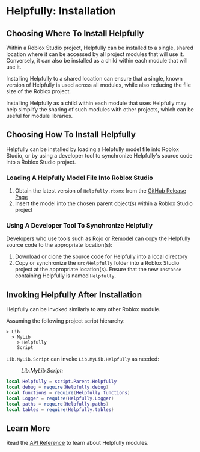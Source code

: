 # Helpfully: Installation

## Choosing Where To Install Helpfully

Within a Roblox Studio project, Helpfully can be installed to a single,
shared location where it can be accessed by all project modules that will use
it.  Conversely, it can also be installed as a child within each module that
will use it.

Installing Helpfully to a shared location can ensure that a single, known
version of Helpfully is used across all modules, while also reducing the
file size of the Roblox project.

Installing Helpfully as a child within each module that uses Helpfully may
help simplify the sharing of such modules with other projects, which can be
useful for module libraries.

## Choosing How To Install Helpfully

Helpfully can be installed by loading a Helpfully model file into Roblox
Studio, or by using a developer tool to synchronize Helpfully's source code
into a Roblox Studio project.

### Loading A Helpfully Model File Into Roblox Studio

1. Obtain the latest version of `Helpfully.rbxmx` from the [
GitHub Release Page](https://github.com/BetterThanReal/Helpfully/releases)
2. Insert the model into the chosen parent object(s) within a Roblox Studio
project

### Using A Developer Tool To Synchronize Helpfully

Developers who use tools such as [Rojo](https://rojo.space/) or
[Remodel](https://github.com/rojo-rbx/remodel) can copy the Helpfully source
code to the appropriate location(s):

1. [Download](https://github.com/BetterThanReal/Helpfully/releases) or
[clone](https://github.com/BetterThanReal/Helpfully) the source code for
Helpfully into a local directory
2. Copy or synchronize the `src/Helpfully` folder into a Roblox Studio
project at the appropriate location(s).  Ensure that the new `Instance`
containing Helpfully is named `Helpfully`.

## Invoking Helpfully After Installation

Helpfully can be invoked similarly to any other Roblox module.

Assuming the following project script hierarchy:

```text
> Lib
  > MyLib
    > Helpfully
    Script
```

`Lib.MyLib.Script` can invoke `Lib.MyLib.Helpfully` as needed:

<figure><figcaption><em>Lib.MyLib.Script:</em></figcaption></figure>

```lua
local Helpfully = script.Parent.Helpfully
local debug = require(Helpfully.debug)
local functions = require(Helpfully.functions)
local Logger = require(Helpfully.Logger)
local paths = require(Helpfully.paths)
local tables = require(Helpfully.tables)
```

## Learn More

Read the [API Reference](./api-reference/index.md) to learn about Helpfully modules.